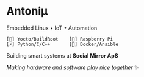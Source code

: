# Antoniμ

Embedded Linux • IoT • Automation

```
[🐧] Yocto/BuildRoot    [🤖] Raspberry Pi
[⚡] Python/C/C++       [🔧] Docker/Ansible
```

Building smart systems at **Social Mirror ApS**

*Making hardware and software play nice together* ✨
